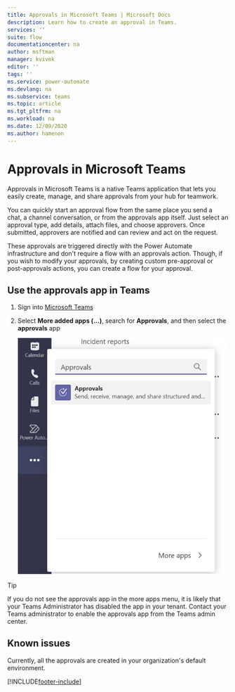 ```yaml
---
title: Approvals in Microsoft Teams | Microsoft Docs
description: Learn how to create an approval in Teams.
services: ''
suite: flow
documentationcenter: na
author: msftman
manager: kvivek
editor: ''
tags: ''
ms.service: power-automate
ms.devlang: na
ms.subservice: teams
ms.topic: article
ms.tgt_pltfrm: na
ms.workload: na
ms.date: 12/09/2020
ms.author: hamenon
---
```


# Approvals in Microsoft Teams

Approvals in Microsoft Teams is a native Teams application that lets you easily create, manage, and share approvals from your hub for teamwork.

You can quickly start an approval flow from the same place you send a chat, a channel conversation, or from the approvals app itself. Just select an approval type, add details, attach files, and choose approvers. Once submitted, approvers are notified and can review and act on the request.

These approvals are triggered directly with the Power Automate infrastructure and don't require a flow with an approvals action. Though, if you wish to modify your approvals, by creating custom pre-approval or post-approvals actions, you can create a flow for your approval. 

## Use the approvals app in Teams

1. Sign into [Microsoft Teams](https://teams.microsoft.com)

1. Select **More added apps (...)**, search for **Approvals**, and then select the **approvals** app

   ![Search for the app in Teams](../media/native-approvals-in-teams/more-apps-approvals.png)

>[!TIP]
>If you do not see the approvals app in the more apps menu, it is likely that your Teams Administrator has disabled the app in your tenant. Contact your Teams administrator to enable the approvals app from the Teams admin center.


## Known issues

Currently, all the approvals are created in your organization's default environment.




[!INCLUDE[footer-include](../includes/footer-banner.md)]